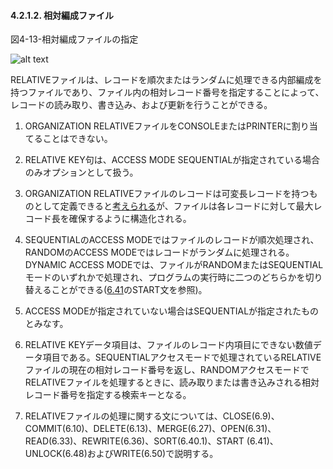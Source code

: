 #### 4.2.1.2. 相対編成ファイル

図4-13-相対編成ファイルの指定

![alt text](Image/4-13.png)

RELATIVEファイルは、レコードを順次またはランダムに処理できる内部編成を持つファイルであり、ファイル内の相対レコード番号を指定することによって、レコードの読み取り、書き込み、および更新を行うことができる。

1. ORGANIZATION RELATIVEファイルをCONSOLEまたはPRINTERに割り当てることはできない。

2. RELATIVE KEY句は、ACCESS MODE SEQUENTIALが指定されている場合のみオプションとして扱う。

3. ORGANIZATION RELATIVEファイルのレコードは可変長レコードを持つものとして定義できると<u>考えられる</u>が、ファイルは各レコードに対して最大レコード長を確保するように構造化される。

4. SEQUENTIALのACCESS MODEではファイルのレコードが順次処理され、RANDOMのACCESS MODEではレコードがランダムに処理される。DYNAMIC ACCESS MODEでは、ファイルがRANDOMまたはSEQUENTIALモードのいずれかで処理され、プログラムの実行時に二つのどちらかを切り替えることができる([6.41](6-41.md)のSTART文を参照)。

5. ACCESS MODEが指定されていない場合はSEQUENTIALが指定されたものとみなす。

6. RELATIVE KEYデータ項目は、ファイルのレコード内項目にできない数値データ項目である。SEQUENTIALアクセスモードで処理されているRELATIVEファイルの現在の相対レコード番号を返し、RANDOMアクセスモードでRELATIVEファイルを処理するときに、読み取りまたは書き込みされる相対レコード番号を指定する検索キーとなる。

7. RELATIVEファイルの処理に関する文については、CLOSE(6.9)、COMMIT(6.10)、DELETE(6.13)、MERGE(6.27)、OPEN(6.31)、READ(6.33)、REWRITE(6.36)、SORT(6.40.1)、START (6.41)、UNLOCK(6.48)およびWRITE(6.50)で説明する。
